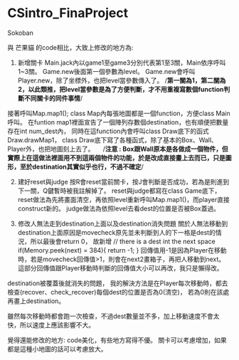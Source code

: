 # CSintro_FinaProject
Sokoban

與 芒果貓 的code相比，大致上修改的地方為:

1. 新增關卡
Main.jack內以game1至game3分別代表第1至3關，Main依序呼叫1~3關。
Game.new後面第一個參數為level。
Game.new會呼叫Player.new，除了坐標外，也把level當參數傳入了。
/**第一關為1，第二關為2，以此類推，把level當參數是為了方便判斷，才不用重複寫數個function判斷不同關卡的同件事情**/

接著呼叫Map.map1();
class Map內每張地圖都是一個function，方便class Main呼叫。
在funtion map1裡面宣告了一個陣列存數個destination，也有順便把數量存在int num_dest內，
同時在這function內會呼叫class Draw底下的函式Draw.drawMap1，
class Draw底下寫了各種函式，除了基本的Box、Wall、Player外，也把地圖刻上去了。    
/**注意 : Box跟Wall原本是各做成一個物件，但實際上在這做法裡面用不到這兩個物件的功能，於是改成直接畫上去而已，只是圖形，至於destination其實似乎也行，不過不確定**/

2. 建好reset與judge 
按R會reset當前關卡，按J會判斷是否成功，若為是則進到下一關，Q鍵暫時被我註解掉了。
reset與judge都寫在class Game底下，
reset做法為先將畫面清空，再依照level重新呼叫Map.map1()，而player直接construct新的。
judge做法為依照level去看dest的位置是否被Box蓋過。

3. 修改人無法走到destination上面以及destination消失問題
關於人無法移動到destination上面原因是movecheck原先並未判斷到人的下一格是dest的情況，所以最後會return 0，
故新增
        // there is a dest int the next space
        if(Memory.peek(next) = 384){
            return -1;
        }
回傳值用-1是因為Player在移動時，若是movecheck回傳值>1，則會在next2畫箱子，再把人移動到next。
這部分回傳值跟Player移動時判斷的回傳值大小可以再改，我只是懶得改。

destination被覆蓋後就消失的問題，
我的解決方法是在Player每次移動時，都去檢查(recover、check_recover)每個dest的位置是否為0(清空)，
若為0則在該處再畫上destination。

雖然每次移動時都會跑一次檢查，不過dest數量並不多，加上移動速度不會太快，所以速度上應該影響不大。

覺得還能修改的地方:
code美化，有些地方寫得不優。
關卡可以考慮增加，如果都是這種小地圖的話可以考慮放大。
